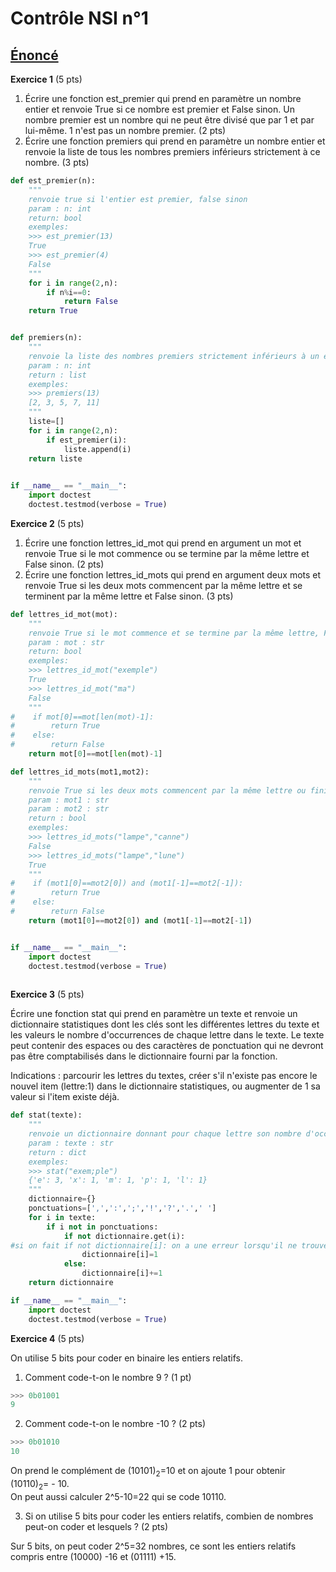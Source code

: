 # Contrôle NSI n°1

## [Énoncé](https://drive.google.com/file/d/1O77-MswDkDWt6aGu3Vl77PUo7sVOmqrW/view?usp=sharing)
 

**Exercice 1** (5 pts)         

1. Écrire une fonction est_premier qui prend en paramètre un nombre entier et renvoie
True si ce nombre est premier et False sinon. Un nombre premier est un nombre qui ne
peut être divisé que par 1 et par lui-même. 1 n'est pas un nombre premier. (2 pts)                   
2. Écrire une fonction premiers qui prend en paramètre un nombre entier et renvoie la
liste de tous les nombres premiers inférieurs strictement à ce nombre.     (3 pts)           


```python
def est_premier(n):
    """
    renvoie true si l'entier est premier, false sinon
    param : n: int
    return: bool
    exemples:
    >>> est_premier(13)
    True
    >>> est_premier(4)
    False
    """
    for i in range(2,n):
        if n%i==0:
            return False
    return True


def premiers(n):
    """
    renvoie la liste des nombres premiers strictement inférieurs à un entier
    param : n: int
    return : list
    exemples:
    >>> premiers(13)
    [2, 3, 5, 7, 11]
    """
    liste=[]
    for i in range(2,n):
        if est_premier(i):
            liste.append(i)
    return liste
            

if __name__ == "__main__":
    import doctest
    doctest.testmod(verbose = True)
```


**Exercice 2**  (5 pts)       
          
1. Écrire une fonction lettres_id_mot qui prend en argument un mot et renvoie True si le
mot commence ou se termine par la même lettre et False sinon.    (2 pts)                
2. Écrire une fonction lettres_id_mots qui prend en argument deux mots et renvoie True
si les deux mots commencent par la même lettre et se terminent par la même lettre et
False sinon.          (3 pts) 

```python
def lettres_id_mot(mot):
    """
    renvoie True si le mot commence et se termine par la même lettre, False sinon
    param : mot : str
    return: bool
    exemples:
    >>> lettres_id_mot("exemple")
    True
    >>> lettres_id_mot("ma")
    False
    """
#    if mot[0]==mot[len(mot)-1]:
#        return True
#    else:
#        return False
    return mot[0]==mot[len(mot)-1]

def lettres_id_mots(mot1,mot2):
    """
    renvoie True si les deux mots commencent par la même lettre ou finissent par la même lettre
    param : mot1 : str
    param : mot2 : str
    return : bool
    exemples:
    >>> lettres_id_mots("lampe","canne")
    False
    >>> lettres_id_mots("lampe","lune")
    True
    """
#    if (mot1[0]==mot2[0]) and (mot1[-1]==mot2[-1]):
#        return True
#    else:
#        return False
    return (mot1[0]==mot2[0]) and (mot1[-1]==mot2[-1])


if __name__ == "__main__":
    import doctest
    doctest.testmod(verbose = True)
          
```


          
**Exercice 3** (5 pts)         

Écrire une fonction stat qui prend en paramètre un texte et renvoie un dictionnaire
statistiques dont les clés sont les différentes lettres du texte et les valeurs le nombre
d'occurrences de chaque lettre dans le texte. Le texte peut contenir des espaces ou des
caractères de ponctuation qui ne devront pas être comptabilisés dans le dictionnaire fourni
par la fonction.          

Indications : parcourir les lettres du textes, créer s'il n'existe pas encore le nouvel item
(lettre:1) dans le dictionnaire statistiques, ou augmenter de 1 sa valeur si l'item existe déjà.
 
```python        
def stat(texte):
    """
    renvoie un dictionnaire donnant pour chaque lettre son nombre d'occurence sans tenir compte de la ponctuation
    param : texte : str
    return : dict
    exemples:
    >>> stat("exem;ple")
    {'e': 3, 'x': 1, 'm': 1, 'p': 1, 'l': 1}
    """
    dictionnaire={}
    ponctuations=[',',':',';','!','?','.',' ']
    for i in texte:
        if i not in ponctuations:
            if not dictionnaire.get(i):
#si on fait if not dictionnaire[i]: on a une erreur lorsqu'il ne trouve pas i dans le dictionnaire
                dictionnaire[i]=1
            else:
                dictionnaire[i]+=1
    return dictionnaire

if __name__ == "__main__":
    import doctest
    doctest.testmod(verbose = True)
```


**Exercice 4**  (5 pts)        

On utilise 5 bits pour coder en binaire les entiers relatifs.          

1. Comment code-t-on le nombre 9 ? (1 pt)
```python 
>>> 0b01001
9          
```
2. Comment code-t-on le nombre -10 ?  (2 pts)
```python 
>>> 0b01010
10        
```
On prend le complément de (10101)<sub>2</sub>=10 et on ajoute 1 pour obtenir (10110)<sub>2</sub>= - 10.      
On peut aussi calculer 2^5-10=22 qui se code 10110.

3. Si on utilise 5 bits pour coder les entiers relatifs, combien de nombres peut-on coder et
lesquels ?   (2 pts)

Sur 5 bits, on peut coder 2^5=32 nombres, ce sont les entiers relatifs compris entre (10000) -16 et (01111) +15.      
